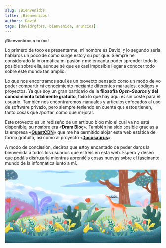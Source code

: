 ```yaml
---
slug: ¡Bienvenidos!
title: ¡Bienvenidos!
authors: David
tags: [davidrgfoss, bienvenida, anuncios]
---
```


¡Bienvenidos a todos!

Lo primero de todo es presentarme, mi nombre es David, y lo segundo sería hablaros un poco de cómo surge esto y su por qué. 
Siempre he considerado la informática mi pasión y me encanta poder aprender todo lo posible sobre ella, aunque sé que es casi imposible llegar a conocer todo sobre este mundo tan amplio.

Lo que nos encontramos aquí es un proyecto pensado como un modo de yo poder compartir mi conocimiento mediante diferentes manuales, códigos y proyectos. Ya que soy un gran partidario de la **filosofía _Open-Source_ y del conocimiento totalmente gratuito**, todo lo que hay aquí es sin coste para el usuario. 
También nos encontraremos manuales y artículos enfocados al uso de software privado, pero siempre teniendo en cuenta que estos tienen, tanto cosas que aportar, como que mejorar. 

Este proyecto es un rediseño de un antiguo blog mío el cual ya no está disponible, su nombre era «**Dram Blog**». También ha sido posible gracias a la empresa «[**QuantCDN**](https://www.quantcdn.io/)» que me ha permitido alojar esta web estática de forma gratuita, así como al proyecto «[**Docusaurus**](https://docusaurus.io/)».

A modo de conclusión, deciros que estoy encantado de poder daros la bienvenida a todos los usuarios que entréis en esta web. Espero y deseo que podáis disfrutarla mientras aprendéis cosas nuevas sobre el fascinante mundo de la informática junto a mí.

![Paisaje Bonito](./banner23.jpg)
